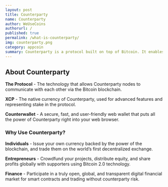```yaml
---
layout: post
title: Counterparty
name: Counterparty
author: WeUseCoins
authorurl: /
published: true
permalink: /what-is-counterparty/
img: counterparty.png
category: appcoin
summary: Counterparty is a protocol built on top of Bitcoin. It enables anyone to create custom tokens and decentralized financial applications using the Bitcoin network.
---
```


<p><h2>About Counterparty</h2>
<p><b>The Protocol</b> - The technology that allows Counterparty nodes to communicate with each other via the Bitcoin blockchain.
<p><b>XCP</b> - The native currency of Counterparty, used for advanced features and representing stake in the protocol.
<p><b>Counterwallet</b> - A secure, fast, and user-friendly web wallet that puts all the power of Counterparty right into your web browser.
<p><h3>Why Use Counterparty?</h3>
<p><b>Individuals</b>  - Issue your own currency backed by the power of the blockchain, and trade them on the world’s first decentralized exchange.
<p><b>Entrepreneurs</b>  - Crowdfund your projects, distribute equity, and share profits globally with supporters using Bitcoin 2.0 technology.
<p><b>Finance</b>  - Participate in a truly open, global, and transparent digital financial market for smart contracts and trading without counterparty risk.